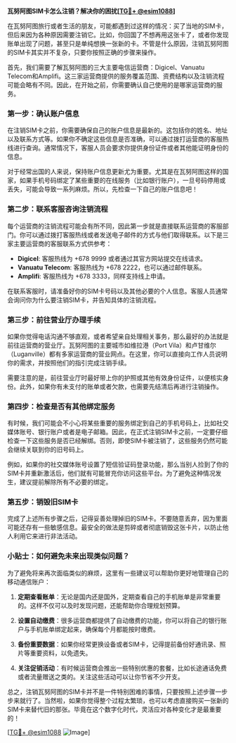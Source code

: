 **瓦努阿图SIM卡怎么注销？解决你的困扰[[TG💪+ @esim1088](https://t.me/s/esim1088)]**

在瓦努阿图旅行或者生活的朋友，可能都遇到过这样的情况：买了当地的SIM卡，但后来因为各种原因需要注销它。比如，你回国了不想再用这张卡了，或者你发现账单出现了问题，甚至只是单纯想换一张新的卡。不管是什么原因，注销瓦努阿图的SIM卡其实并不复杂，只要你按照正确的步骤来操作。

首先，我们需要了解瓦努阿图的三大主要电信运营商：Digicel、Vanuatu Telecom和Amplifi。这三家运营商提供的服务覆盖范围、资费结构以及注销流程可能会略有不同。因此，在开始之前，你需要确认自己使用的是哪家运营商的服务。

### 第一步：确认账户信息

在注销SIM卡之前，你需要确保自己的账户信息是最新的。这包括你的姓名、地址以及联系方式等。如果你不确定这些信息是否准确，可以通过拨打运营商的客服热线进行查询。通常情况下，客服人员会要求你提供身份证件或者其他能证明身份的信息。

对于经常出国的人来说，保持账户信息更新尤为重要。尤其是在瓦努阿图这样的国家，如果手机号码绑定了某些重要的在线服务（比如银行账户），一旦号码停用或丢失，可能会导致一系列麻烦。所以，先检查一下自己的账户信息吧！

### 第二步：联系客服咨询注销流程

每个运营商的注销流程可能会有所不同，因此第一步就是直接联系运营商的客服部门。你可以通过拨打客服热线或者发送电子邮件的方式与他们取得联系。以下是三家主要运营商的客服联系方式供参考：

- **Digicel**: 客服热线为 +678 9999 或者通过其官方网站提交在线请求。
- **Vanuatu Telecom**: 客服热线为 +678 2222，也可以通过邮件联系。
- **Amplifi**: 客服热线为 +678 3333，同样支持线上申请。

在联系客服时，请准备好你的SIM卡号码以及其他必要的个人信息。客服人员通常会询问你为什么要注销SIM卡，并告知具体的注销流程。

### 第三步：前往营业厅办理手续

如果你觉得电话沟通不够直观，或者希望亲自处理相关事务，那么最好的办法就是前往运营商的营业厅。瓦努阿图的主要城市如维拉港（Port Vila）和卢甘维尔（Luganville）都有多家运营商的营业网点。在这里，你可以直接向工作人员说明你的需求，并按照他们的指引完成注销手续。

需要注意的是，前往营业厅时最好带上你的护照或其他有效身份证件，以便核实身份。此外，如果你有未支付的账单或者欠款，也需要先结清后再进行注销操作。

### 第四步：检查是否有其他绑定服务

有时候，我们可能会不小心将某些重要的服务绑定到自己的手机号码上，比如社交媒体账号、银行账户或者是电子邮箱。因此，在正式注销SIM卡之前，一定要仔细检查一下这些服务是否已经解绑。否则，即使SIM卡被注销了，这些服务仍然可能会继续关联到你的旧号码上。

例如，如果你的社交媒体账号设置了短信验证码登录功能，那么当别人捡到了你的SIM卡并重新激活后，他们就有可能冒充你访问这些平台。为了避免这种情况发生，建议提前解除所有不必要的绑定。

### 第五步：销毁旧SIM卡

完成了上述所有步骤之后，记得妥善处理掉旧的SIM卡。不要随意丢弃，因为里面可能还存有一些敏感信息。最安全的做法是剪碎或者彻底销毁这张卡片，以防止他人利用它来进行非法活动。

### 小贴士：如何避免未来出现类似问题？

为了避免将来再次面临类似的麻烦，这里有一些建议可以帮助你更好地管理自己的移动通信账户：

1. **定期查看账单**：无论是国内还是国外，定期查看自己的手机账单是非常重要的。这样不仅可以及时发现问题，还能帮助你合理规划预算。
   
2. **设置自动缴费**：很多运营商都提供了自动缴费的功能，你可以将自己的银行账户与手机账单绑定起来，确保每个月都能按时缴费。

3. **备份重要数据**：如果你经常更换设备或者SIM卡，记得提前备份好通讯录、照片等重要资料，以免遗失。

4. **关注促销活动**：有时候运营商会推出一些特别优惠的套餐，比如长途通话免费或者流量赠送之类的。关注这些活动可以让你节省不少开支。

总之，注销瓦努阿图的SIM卡并不是一件特别困难的事情，只要按照上述步骤一步步来就行了。当然啦，如果你觉得整个过程太繁琐，也可以考虑直接购买一张新的SIM卡来替代旧的那张。毕竟在这个数字化时代，灵活应对各种变化才是最重要的！

[[TG💪+ @esim1088](https://t.me/s/esim1088) ![Image](https://i.postimg.cc/4NQfJmqS/Snipaste-2025-05-13-00-14-12.png)]